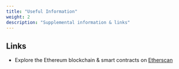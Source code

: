 ```yaml
---
title: "Useful Information"
weight: 2
description: "Supplemental information & links"
---
```


## Links

* Explore the Ethereum blockchain & smart contracts on [Etherscan](https://etherscan.io/)
